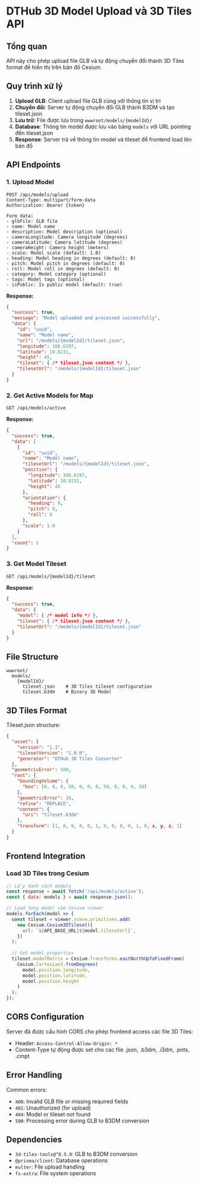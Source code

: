 # DTHub 3D Model Upload và 3D Tiles API

## Tổng quan

API này cho phép upload file GLB và tự động chuyển đổi thành 3D Tiles format để hiển thị trên bản đồ Cesium.

## Quy trình xử lý

1. **Upload GLB**: Client upload file GLB cùng với thông tin vị trí
2. **Chuyển đổi**: Server tự động chuyển đổi GLB thành B3DM và tạo tileset.json
3. **Lưu trữ**: File được lưu trong `wwwroot/models/{modelId}/`
4. **Database**: Thông tin model được lưu vào bảng `models` với URL pointing đến tileset.json
5. **Response**: Server trả về thông tin model và tileset để frontend load lên bản đồ

## API Endpoints

### 1. Upload Model
```
POST /api/models/upload
Content-Type: multipart/form-data
Authorization: Bearer {token}

Form data:
- glbFile: GLB file
- name: Model name
- description: Model description (optional)
- cameraLongitude: Camera longitude (degrees)
- cameraLatitude: Camera latitude (degrees) 
- cameraHeight: Camera height (meters)
- scale: Model scale (default: 1.0)
- heading: Model heading in degrees (default: 0)
- pitch: Model pitch in degrees (default: 0)
- roll: Model roll in degrees (default: 0)
- category: Model category (optional)
- tags: Model tags (optional)
- isPublic: Is public model (default: true)
```

**Response:**
```json
{
  "success": true,
  "message": "Model uploaded and processed successfully",
  "data": {
    "id": "uuid",
    "name": "Model name",
    "url": "/models/{modelId}/tileset.json",
    "longitude": 106.6297,
    "latitude": 10.8231,
    "height": 45,
    "tileset": { /* tileset.json content */ },
    "tilesetUrl": "/models/{modelId}/tileset.json"
  }
}
```

### 2. Get Active Models for Map
```
GET /api/models/active
```

**Response:**
```json
{
  "success": true,
  "data": [
    {
      "id": "uuid",
      "name": "Model name",
      "tilesetUrl": "/models/{modelId}/tileset.json",
      "position": {
        "longitude": 106.6297,
        "latitude": 10.8231,
        "height": 45
      },
      "orientation": {
        "heading": 0,
        "pitch": 0,
        "roll": 0
      },
      "scale": 1.0
    }
  ],
  "count": 1
}
```

### 3. Get Model Tileset
```
GET /api/models/{modelId}/tileset
```

**Response:**
```json
{
  "success": true,
  "data": {
    "model": { /* model info */ },
    "tileset": { /* tileset.json content */ },
    "tilesetUrl": "/models/{modelId}/tileset.json"
  }
}
```

## File Structure

```
wwwroot/
  models/
    {modelId}/
      tileset.json    # 3D Tiles tileset configuration
      tileset.b3dm    # Binary 3D Model
```

## 3D Tiles Format

Tileset.json structure:
```json
{
  "asset": {
    "version": "1.1",
    "tilesetVersion": "1.0.0",
    "generator": "DTHub 3D Tiles Converter"
  },
  "geometricError": 500,
  "root": {
    "boundingVolume": {
      "box": [0, 0, 0, 50, 0, 0, 0, 50, 0, 0, 0, 50]
    },
    "geometricError": 16,
    "refine": "REPLACE",
    "content": {
      "uri": "tileset.b3dm"
    },
    "transform": [1, 0, 0, 0, 0, 1, 0, 0, 0, 0, 1, 0, x, y, z, 1]
  }
}
```

## Frontend Integration

### Load 3D Tiles trong Cesium

```javascript
// Lấy danh sách models
const response = await fetch('/api/models/active');
const { data: models } = await response.json();

// Load từng model vào Cesium viewer
models.forEach(model => {
  const tileset = viewer.scene.primitives.add(
    new Cesium.Cesium3DTileset({
      url: `${API_BASE_URL}${model.tilesetUrl}`,
    })
  );
  
  // Set model properties
  tileset.modelMatrix = Cesium.Transforms.eastNorthUpToFixedFrame(
    Cesium.Cartesian3.fromDegrees(
      model.position.longitude,
      model.position.latitude,
      model.position.height
    )
  );
});
```

## CORS Configuration

Server đã được cấu hình CORS cho phép frontend access các file 3D Tiles:
- Header: `Access-Control-Allow-Origin: *`
- Content-Type tự động được set cho các file .json, .b3dm, .i3dm, .pnts, .cmpt

## Error Handling

Common errors:
- `400`: Invalid GLB file or missing required fields
- `401`: Unauthorized (for upload)
- `404`: Model or tileset not found
- `500`: Processing error during GLB to B3DM conversion

## Dependencies

- `3d-tiles-tools@^0.5.0`: GLB to B3DM conversion
- `@prisma/client`: Database operations
- `multer`: File upload handling
- `fs-extra`: File system operations
